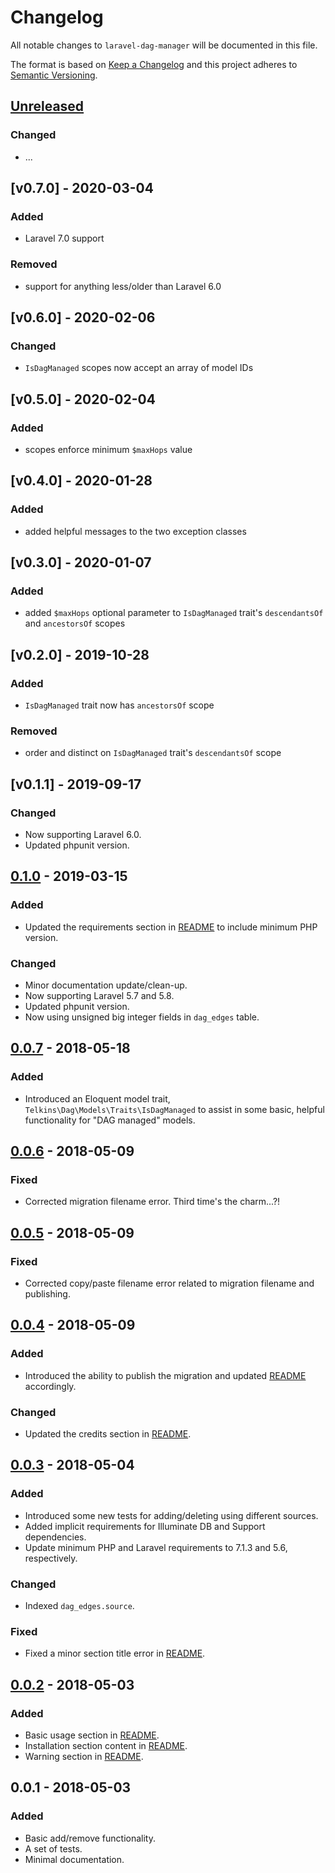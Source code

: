 # Changelog
All notable changes to `laravel-dag-manager` will be documented in this file.

The format is based on [Keep a Changelog](http://keepachangelog.com/en/1.0.0/)
and this project adheres to [Semantic Versioning](http://semver.org/spec/v2.0.0.html).

## [Unreleased]
### Changed
- ...

## [v0.7.0] - 2020-03-04
### Added
- Laravel 7.0 support

### Removed
- support for anything less/older than Laravel 6.0

## [v0.6.0] - 2020-02-06
### Changed
- `IsDagManaged` scopes now accept an array of model IDs

## [v0.5.0] - 2020-02-04
### Added
- scopes enforce minimum `$maxHops` value

## [v0.4.0] - 2020-01-28
### Added
- added helpful messages to the two exception classes

## [v0.3.0] - 2020-01-07
### Added
- added `$maxHops` optional parameter to `IsDagManaged` trait's `descendantsOf` and `ancestorsOf` scopes

## [v0.2.0] - 2019-10-28
### Added
- `IsDagManaged` trait now has `ancestorsOf` scope

### Removed
- order and distinct on `IsDagManaged` trait's `descendantsOf` scope

## [v0.1.1] - 2019-09-17
### Changed
- Now supporting Laravel 6.0.
- Updated phpunit version.

## [0.1.0] - 2019-03-15
### Added
- Updated the requirements section in [README](README.md) to include minimum PHP version.

### Changed
- Minor documentation update/clean-up.
- Now supporting Laravel 5.7 and 5.8.
- Updated phpunit version.
- Now using unsigned big integer fields in `dag_edges` table.

## [0.0.7] - 2018-05-18
### Added
- Introduced an Eloquent model trait, `Telkins\Dag\Models\Traits\IsDagManaged` to assist in some basic, helpful functionality for "DAG managed" models.

## [0.0.6] - 2018-05-09
### Fixed
- Corrected migration filename error.  Third time's the charm...?!

## [0.0.5] - 2018-05-09
### Fixed
- Corrected copy/paste filename error related to migration filename and publishing.

## [0.0.4] - 2018-05-09
### Added
- Introduced the ability to publish the migration and updated [README](README.md) accordingly.

### Changed
- Updated the credits section in [README](README.md).

## [0.0.3] - 2018-05-04
### Added
- Introduced some new tests for adding/deleting using different sources.
- Added implicit requirements for Illuminate DB and Support dependencies.
- Update minimum PHP and Laravel requirements to 7.1.3 and 5.6, respectively.

### Changed
- Indexed `dag_edges.source`.

### Fixed
- Fixed a minor section title error in [README](README.md).

## [0.0.2] - 2018-05-03
### Added
- Basic usage section in [README](README.md).
- Installation section content in [README](README.md).
- Warning section in [README](README.md).

## 0.0.1 - 2018-05-03
### Added
- Basic add/remove functionality.
- A set of tests.
- Minimal documentation.

[Unreleased]: https://github.com/telkins/laravel-dag-manager/compare/v0.7.0...HEAD
[0.7.0]: https://github.com/telkins/laravel-dag-manager/compare/v0.6.0...v0.7.0
[0.6.0]: https://github.com/telkins/laravel-dag-manager/compare/v0.5.0...v0.6.0
[0.5.0]: https://github.com/telkins/laravel-dag-manager/compare/v0.4.0...v0.5.0
[0.4.0]: https://github.com/telkins/laravel-dag-manager/compare/v0.3.0...v0.4.0
[0.3.0]: https://github.com/telkins/laravel-dag-manager/compare/v0.2.0...v0.3.0
[0.2.0]: https://github.com/telkins/laravel-dag-manager/compare/v0.1.1...v0.2.0
[0.1.1]: https://github.com/telkins/laravel-dag-manager/compare/v0.1.0...v0.1.1
[0.1.0]: https://github.com/telkins/laravel-dag-manager/compare/v0.0.7...v0.1.0
[0.0.7]: https://github.com/telkins/laravel-dag-manager/compare/v0.0.6...v0.0.7
[0.0.6]: https://github.com/telkins/laravel-dag-manager/compare/v0.0.5...v0.0.6
[0.0.5]: https://github.com/telkins/laravel-dag-manager/compare/v0.0.4...v0.0.5
[0.0.4]: https://github.com/telkins/laravel-dag-manager/compare/v0.0.3...v0.0.4
[0.0.3]: https://github.com/telkins/laravel-dag-manager/compare/v0.0.2...v0.0.3
[0.0.2]: https://github.com/telkins/laravel-dag-manager/compare/v0.0.1...v0.0.2
